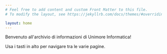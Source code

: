 ```yaml
---
# Feel free to add content and custom Front Matter to this file.
# To modify the layout, see https://jekyllrb.com/docs/themes/#overriding-theme-defaults

layout: home
---
```


Benvenuto all'archivio di informazioni di Unimore Informatica!

Usa i tasti in alto per navigare tra le varie pagine.